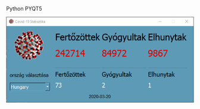 Python PYQT5

![covid-19](https://github.com/biggeorge75/covid-19-pyqt5/blob/master/covid-19-pyqt5.png?raw=true)
